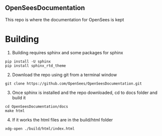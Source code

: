 ## OpenSeesDocumentation

This repo is where the documentation for OpenSees is kept

# Building

1. Building requires sphinx and some packages for sphinx

```
pip install -U sphinx
pip install sphinx_rtd_theme
```

2. Download the repo using git from a terminal window

```
git clone https://github.com/OpenSees/OpenSeesDocumentation.git
```

3. Once sphinx is installed and the repo downloaded, cd to docs folder and build it

```
cd OpenSeesDocumentation/docs
make html
```

4. If it works the html files are in the build/html folder

```
xdg-open ./build/html/index.html
````
